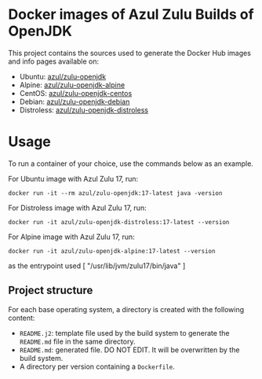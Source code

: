# Docker images of Azul Zulu Builds of OpenJDK

This project contains the sources used to generate the Docker Hub images and info pages available on:

* Ubuntu: [azul/zulu-openjdk](https://hub.docker.com/r/azul/zulu-openjdk)
* Alpine: [azul/zulu-openjdk-alpine](https://hub.docker.com/r/azul/zulu-openjdk-alpine)
* CentOS: [azul/zulu-openjdk-centos](https://hub.docker.com/r/azul/zulu-openjdk-centos)
* Debian: [azul/zulu-openjdk-debian](https://hub.docker.com/r/azul/zulu-openjdk-debian)
* Distroless: [azul/zulu-openjdk-distroless](https://hub.docker.com/r/azul/zulu-openjdk-distroless)

Usage
=====

To run a container of your choice, use the commands below as an example.

For Ubuntu image with Azul Zulu 17, run:

    docker run -it --rm azul/zulu-openjdk:17-latest java -version

For Distroless image with Azul Zulu 17, run:

    docker run -it azul/zulu-openjdk-distroless:17-latest --version

For Alpine image with Azul Zulu 17, run:

    docker run -it azul/zulu-openjdk-alpine:17-latest --version


as the entrypoint used [ "/usr/lib/jvm/zulu17/bin/java" ]

## Project structure

For each base operating system, a directory is created with the following content:

* `README.j2`: template file used by the build system to generate the `README.md` file in the same directory.
* `README.md`: generated file. DO NOT EDIT. It will be overwritten by the build system.
* A directory per version containing a `Dockerfile`.
